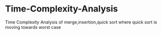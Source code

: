 # Time-Complexity-Analysis
Time Complexity Analysis of merge,insertion,quick sort where quick sort is moving towards worst case

